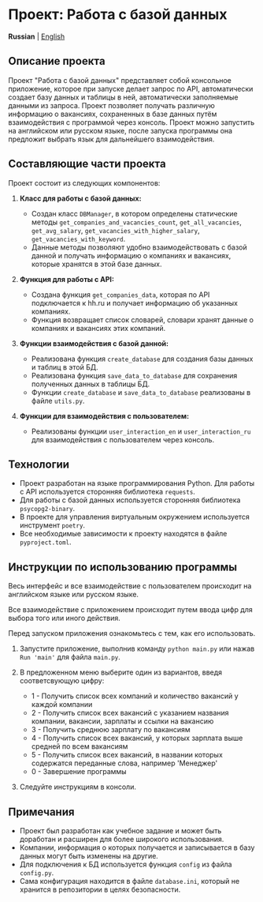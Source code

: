 # Проект: Работа с базой данных
**Russian** | [English](dosc_eng/README.md)

## Описание проекта
Проект "Работа с базой данных" представляет собой консольное приложение, которое при запуске делает запрос по API, автоматически создает базу данных и таблицы в ней, автоматически заполняемые данными из запроса. 
Проект позволяет получать различную информацию о вакансиях, сохраненных в базе данных путём взаимодействия с программой через консоль.
Проект можно запустить на английском или русском языке, после запуска программы она предложит выбрать язык для дальнейшего взаимодействия.

## Составляющие части проекта
Проект состоит из следующих компонентов:

1. **Класс для работы с базой данных:**
    - Создан класс `DBManager`, в котором определены статические методы `get_companies_and_vacancies_count`, `get_all_vacancies`, `get_avg_salary`, `get_vacancies_with_higher_salary`, `get_vacancies_with_keyword`.
    - Данные методы позволяют удобно взаимодействовать с базой данной и получать информацию о компаниях и вакансиях, которые хранятся в этой базе данных.

2. **Функция для работы с API:**
    - Создана функция `get_companies_data`, которая по API подключается к hh.ru и получает информацию об указанных компаниях.
    - Функция возвращает список словарей, словари хранят данные о компаниях и вакансиях этих компаний.

3. **Функции взаимодействия с базой данной:**
      - Реализована функция `create_database` для создания базы данных и таблиц в этой БД.
      - Реализована функция `save_data_to_database` для сохранения полученных данных в таблицы БД.
      - Функции `create_database` и `save_data_to_database` реализованы в файле `utils.py`.

4. **Функции для взаимодействия с пользователем:**
    - Реализованы функции `user_interaction_en` и `user_interaction_ru` для взаимодействия с пользователем через консоль.

## Технологии
- Проект разработан на языке программирования Python. Для работы с API используется сторонняя библиотека `requests`.
- Для работы с базой данных используется сторонняя библиотека `psycopg2-binary`.
- В проекте для управления виртуальным окружением используется инструмент `poetry`.
- Все необходимые зависимости к проекту находятся в файле `pyproject.toml`.

## Инструкции по использованию программы 
Весь интерфейс и все взаимодействие с пользователем происходит на английском языке или русском языке.

Все взаимодействие с приложением происходит путем ввода цифр для выбора того или иного действия.

Перед запуском приложения ознакомьтесь с тем, как его использовать.

1. Запустите приложение, выполнив команду `python main.py` или нажав `Run 'main'` для файла `main.py`.

2. В предложенном меню выберите один из вариантов, введя соответсвующую цифру:
   - 1 - Получить список всех компаний и количество вакансий у каждой компании
   - 2 - Получить список всех вакансий с указанием названия компании, вакансии, зарплаты и ссылки на вакансию
   - 3 - Получить среднюю зарплату по вакансиям
   - 4 - Получить список всех вакансий, у которых зарплата выше средней по всем вакансиям
   - 5 - Получить список всех вакансий, в названии которых содержатся переданные слова, например 'Менеджер'
   - 0 - Завершение программы
   
3. Следуйте инструкциям в консоли.

## Примечания
- Проект был разработан как учебное задание и может быть доработан и расширен для более широкого использования.
- Компании, информация о которых получается и записывается в базу данных могут быть изменены на другие.
- Для подключения к БД используется функция `config` из файла `config.py`. 
- Сама конфигурация находится в файле `database.ini`, который не хранится в репозитории в целях безопасности.